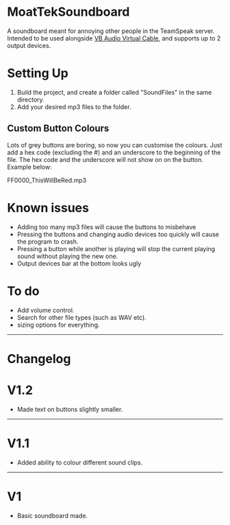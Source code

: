 # MoatTekSoundboard
A soundboard meant for annoying other people in the TeamSpeak server.
Intended to be used alongside [VB Audio Virtual Cable](https://www.vb-audio.com/Cable/), and supports up to 2 output devices.

# Setting Up
1) Build the project, and create a folder called "SoundFiles" in the same directory.
2) Add your desired mp3 files to the folder.

## Custom Button Colours
Lots of grey buttons are boring, so now you can customise the colours. Just add a hex code (excluding the #) and an underscore to the beginning of the file. The hex code and the underscore will not show on on the button. Example below:

FF0000_ThisWillBeRed.mp3

# Known issues
- Adding too many mp3 files will cause the buttons to misbehave
- Pressing the buttons and changing audio devices too quickly will cause the program to crash.
- Pressing a button while another is playing will stop the current playing sound without playing the new one.
- Output devices bar at the bottom looks ugly

# To do
- Add volume control.
- Search for other file types (such as WAV etc).
- sizing options for everything.

---

# Changelog

# V1.2
- Made text on buttons slightly smaller.

---

# V1.1
- Added ability to colour different sound clips.

---

# V1
- Basic soundboard made.
